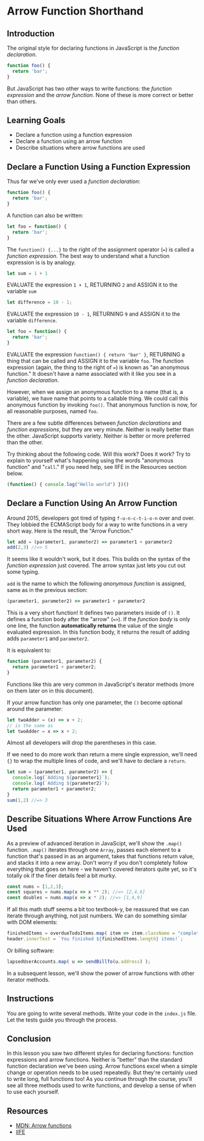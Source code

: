 # Arrow Function Shorthand

## Introduction

The original style for declaring functions in JavaScript is the _function
declaration_.

```js
function foo() {
  return 'bar';
}
```

But JavaScript has two other ways to write functions: the _function expression_
and the _arrow function_. None of these is more correct or better than others.

## Learning Goals

- Declare a function using a function expression
- Declare a function using an arrow function
- Describe situations where arrow functions are used

## Declare a Function Using a Function Expression

Thus far we've only ever used a _function declaration_:

```js
function foo() {
  return 'bar';
}
```

A function can also be written:

```js
let foo = function() {
  return 'bar';
}
```

The `function() {...}` to the right of the assignment operator (`=`) is called
a _function expression_. The best way to understand what a function expression
is is by analogy.

```js
let sum = 1 + 1
```

EVALUATE the expression `1 + 1`, RETURNING `2` and ASSIGN it to the variable `sum`

```js
let difference = 10 - 1;
```

EVALUATE the expression `10 - 1`, RETURNING `9` and ASSIGN it to the variable
`difference`.

```js
let foo = function() {
  return 'bar';
}
```

EVALUATE the expression `function() { return 'bar' }`, RETURNING a thing that
can be called and ASSIGN it to the variable `foo`. The function expression
(again, the thing to the right of `=`) is known as "an anonymous
function." It doesn't have a name associated with it like you see in a
_function declaration_.

However, when we assign an anonymous function to a name (that is, a variable),
we have name that points to a callable thing. We could call this anonymous
function by invoking `foo()`. That anonymous function is now, for all
reasonable purposes, named `foo`.

There are a few subtle differences between _function declarations_ and
_function expressions_, but they are very minute. Neither is really better than
the other. JavaScript supports variety. Neither is better or more preferred
than the other.

Try thinking about the following code. Will this work? Does it work? Try to
explain to yourself what's happening using the words "anonymous function" and
"`call`." If you need help, see IIFE in the Resources section below.

```js
(function() { console.log("Hello world") })()
```

## Declare a Function Using An Arrow Function

Around 2015, developers got tired of typing `f-u-n-c-t-i-o-n` over and over.
They lobbied the ECMAScript body for a way to write functions in a very short
way. Here is the result, the "Arrow Function."

```js
let add = (parameter1, parameter2) => parameter1 + parameter2
add(2,3) //=> 5
```

It seems like it wouldn't work, but it does. This builds on the syntax of the _function expression_
just covered. The arrow syntax just lets you cut out some typing.

`add` is the name to which the following _anonymous function_ is assigned, same
as in the previous section:

```js
(parameter1, parameter2) => parameter1 + parameter2
```

This is a very short function! It defines two parameters inside of `()`. It defines
a function body after the "arrow" (`=>`). If the _function body_ is only one line,
the function **automatically returns** the value of the single evaluated expression.
In this function body, it returns the result of adding adds `parameter1` and
`parameter2`.

It is equivalent to:

```js
function (parameter1, parameter2) {
  return parameter1 + parameter2;
}
```

Functions like this are very common in JavaScript's iterator methods (more on them later on in
this document).

If your arrow function has only one parameter, the `()` become optional around the parameter:

```js
let twoAdder = (x) => x + 2;
// is the same as
let twoAdder = x => x + 2;
```
Almost all developers will drop the parentheses in this case. 

If we need to do more work than return a mere single expression, we'll need
`{}` to wrap the multiple lines of code, and we'll have to declare a
`return`.

```js
let sum = (parameter1, parameter2) => {
  console.log(`Adding ${parameter1}`);
  console.log(`Adding ${parameter2}`);
  return parameter1 + parameter2;
}
sum(1,2) //=> 3
```

## Describe Situations Where Arrow Functions Are Used

As a preview of advanced iteration in JavaScipt, we'll show the `.map()`
function.  `.map()` iterates through one `Array`, passes each element to a
function that's passed in as an argument, takes that functions return value, and
stacks it into a new array. Don't worry if you don't completely follow
everything that goes on here - we haven't covered iterators quite yet, so it's
totally ok if the finer details feel a bit murky. 

```js
const nums = [1,2,3];
const squares = nums.map(x => x ** 2); //=> [2,4,6]
const doubles = nums.map(x => x * 2); //=> [1,4,9]
```

If all this math stuff seems a bit too textbook-y, be reassured that we can
iterate through anything, not just numbers. We can do something similar with DOM
elements:

```js
finishedItems = overdueTodoItems.map( item => item.className = "complete" );
header.innerText = `You finished ${finishedItems.length} items!`;
```

Or billing software:

```js
lapsedUserAccounts.map( u => sendBillTo(u.address) );
```

In a subsequent lesson, we'll show the power of arrow functions with other
iterator methods.

## Instructions
You are going to write several methods. Write your code in the `index.js` file.
Let the tests guide you through the process. 


## Conclusion

In this lesson you saw two different styles for declaring functions: function
expressions and arrow functions. Neither is "better" than the standard function
declaration we've been using. Arrow functions excel when a simple change or
operation needs to be used repeatedly. But they're certainly used to write long,
full functions too! As you continue through the course, you'll see all three
methods used to write functions, and develop a sense of when to use each
yourself. 

## Resources

- [MDN: Arrow functions](https://developer.mozilla.org/en-US/docs/Web/JavaScript/Reference/Functions/Arrow_functions)
- [IIFE](https://developer.mozilla.org/en-US/docs/Glossary/IIFE)
